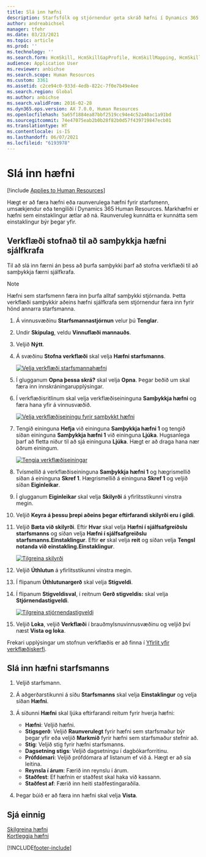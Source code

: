 ```yaml
---
title: Slá inn hæfni
description: Starfsfólk og stjórnendur geta skráð hæfni í Dynamics 365 Human Resources.
author: andreabichsel
manager: tfehr
ms.date: 03/23/2021
ms.topic: article
ms.prod: ''
ms.technology: ''
ms.search.form: HcmSkill, HcmSkillGapProfile, HcmSkillMapping, HcmSkillType, HcmEmployeeDevelopmentWorkspace
audience: Application User
ms.reviewer: anbichse
ms.search.scope: Human Resources
ms.custom: 3361
ms.assetid: c2ce94c0-933d-4edb-822c-7f0e7b49e4ee
ms.search.region: Global
ms.author: anbichse
ms.search.validFrom: 2016-02-28
ms.dyn365.ops.version: AX 7.0.0, Human Resources
ms.openlocfilehash: 5a65f1884ea87bbf2519cc94e4c52a40ac1a91bd
ms.sourcegitcommit: 74e47075eab2b0b28f82b0d57f439719847ecb01
ms.translationtype: HT
ms.contentlocale: is-IS
ms.lasthandoff: 06/07/2021
ms.locfileid: "6193978"
---
```

# <a name="enter-skills"></a>Slá inn hæfni

[!include [Applies to Human Resources](../includes/applies-to-hr.md)]

Hægt er að færa hæfni eða raunverulega hæfni fyrir starfsmenn, umsækjendur eða tengiliði í Dynamics 365 Human Resources. Markhæfni er hæfni sem einstaklingur ætlar að ná. Raunveruleg kunnátta er kunnátta sem einstaklingur býr þegar yfir.

## <a name="create-a-workflow-to-auto-approve-skills"></a>Verkflæði stofnað til að samþykkja hæfni sjálfkrafa

Til að slá inn færni án þess að þurfa samþykki þarf að stofna verkflæði til að samþykkja færni sjálfkrafa.

> [!NOTE]
> Hæfni sem starfsmenn færa inn þurfa alltaf samþykki stjórnanda. Þetta verkflæði samþykkir aðeins hæfni sjálfkrafa sem stjórnendur færa inn fyrir hönd annarra starfsmanna.

1. Á vinnusvæðinu **Starfsmannastjórnun** velur þú **Tenglar**.

2. Undir **Skipulag**, veldu **Vinnuflæði mannauðs**.

3. Veljið **Nýtt**.

4. Á svæðinu **Stofna verkflæði** skal velja **Hæfni starfsmanns**.

   [![Velja verkflæði starfsmannahæfni](media/hr-develop-skills-new-workflow.png)](media/hr-develop-skills-new-workflow.png)

5. Í glugganum **Opna þessa skrá?** skal velja **Opna**. Þegar beðið um skal færa inn innskráningarupplýsingar.

6. Í verkflæðisritlinum skal velja verkflæðiseininguna **Samþykkja hæfni** og færa hana yfir á vinnusvæðið.

   [![Velja verkflæðiseiningu fyrir samþykkt hæfni](media/hr-develop-skills-element.png)](media/hr-develop-skills-element.png)

7. Tengið eininguna **Hefja** við eininguna **Samþykkja hæfni 1** og tengið síðan eininguna **Samþykkja hæfni 1** við eininguna **Ljúka**. Hugsanlega þarf að fletta niður til að sjá eininguna **Ljúka**. Hægt er að draga hana nær öðrum einingum.

   [![Tengja verkflæðiseiningar](media/hr-develop-skills-connect-elements.png)](media/hr-develop-skills-connect-elements.png)

8. Tvísmellið á verkflæðiseininguna **Samþykkja hæfni 1** og hægrismellið síðan á eininguna **Skref 1**. Hægrismellið á eininguna **Skref 1** og veljið síðan **Eiginleikar**.

9. Í glugganum **Eiginleikar** skal velja **Skilyrði** á yfirlitsstikunni vinstra megin.

10. Veljið **Keyra á þessu þrepi aðeins þegar eftirfarandi skilyrði eru í gildi**.

11. Veljið **Bæta við skilyrði**. Eftir **Hvar** skal velja **Hæfni í sjálfsafgreiðslu starfsmanns** og síðan velja **Hæfni í sjálfsafgreiðslu starfsmanns.Einstaklingur**. Eftir **er** skal velja **reit** og síðan velja **Tengsl notanda við einstakling.Einstaklingur**.

    [![Tilgreina skilyrði](media/hr-develop-skills-condition.png)](media/hr-develop-skills-condition.png)

12. Veljið **Úthlutun** á yfirlitsstikunni vinstra megin.

13. Í flipanum **Úthlutunargerð** skal velja **Stigveldi**.

14. Í flipanum **Stigveldisval**, í reitnum **Gerð stigveldis:** skal velja **Stjórnendastigveldi**.

    [![Tilgreina stjórnendastigveldi](media/hr-develop-skills-hierarchy.png)](media/hr-develop-skills-hierarchy.png)

15. Veljið **Loka**, veljið **Verkflæði** í brauðmylsnuvinnusvæðinu og veljið því næst **Vista og loka**.

Frekari upplýsingar um stofnun verkflæðis er að finna í [Yfirlit yfir verkflæðiskerfi](../fin-ops-core/fin-ops/organization-administration/overview-workflow-system.md?toc=/dynamics365/human-resources/toc.json).

## <a name="enter-skills-for-a-worker"></a>Slá inn hæfni starfsmanns

1. Veljið starfsmann.

2. Á aðgerðarstikunni á síðu **Starfsmanns** skal velja **Einstaklingur** og velja síðan **Hæfni**.

3. Á síðunni **Hæfni** skal ljúka eftirfarandi reitum fyrir hverja hæfni:

   - **Hæfni**: Veljið hæfni.
   - **Stigsgerð**: Veljið **Raunverulegt** fyrir hæfni sem starfsmaður býr þegar yfir eða veljið **Markmið** fyrir hæfni sem starfsmaður stefnir að.
   - **Stig**: Veljið stig fyrir hæfni starfsmanns.
   - **Dagsetning stigs**: Veljið dagsetningu í dagbókarforritinu.
   - **Prófdómari**: Veljið prófdómara af listanum ef við á. Hægt er að sía leitina.
   - **Reynsla í árum**: Færið inn reynslu í árum.
   - **Staðfest**: Ef hæfnin er staðfest skal haka við kassann.
   - **Staðfest af**: Færið inn heiti staðfestingaraðila.

4. Þegar búið er að færa inn hæfni skal velja **Vista**.

## <a name="see-also"></a>Sjá einnig

[Skilgreina hæfni](hr-develop-skills.md)<br>
[Kortleggja hæfni](hr-develop-map-skills.md)

[!INCLUDE[footer-include](../includes/footer-banner.md)]